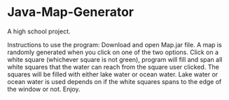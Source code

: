 # Java-Map-Generator
A high school project.

Instructions to use the program: 
  Download and open Map.jar file.
  A map is randomly generated when you click on one of the two options.
  Click on a white square (whichever square is not green), program will fill and span all white squares that the water can reach from the square user clicked. The squares will be filled with either lake water or ocean water.
  Lake water or ocean water is used depends on if the white squares spans to the edge of the window or not.
  Enjoy.
